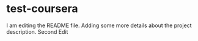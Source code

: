 # test-coursera
I am editing the README file. Adding some more details about the project description.
Second Edit

